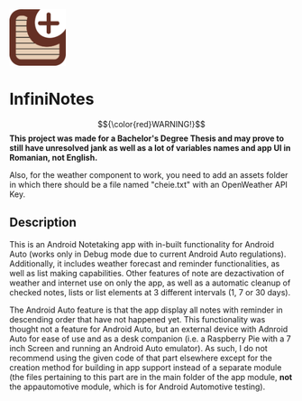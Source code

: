 <img src="/app/src/main/res/drawable/logo_centrat_app.png" alt="InfiniNotes Logo" width="100px"/>

# InfiniNotes
$${\color{red}WARNING!}$$
**This project was made for a Bachelor's Degree Thesis and may prove to still have unresolved jank as well as a lot of variables names and app UI in Romanian, not English.**

Also, for the weather component to work, you need to add an assets folder in which there should be a file named "cheie.txt" with an OpenWeather API Key.

## Description
This is an Android Notetaking app with in-built functionality for Android Auto (works only in Debug mode due to current Android Auto regulations).
Additionally, it includes weather forecast and reminder functionalities, as well as list making capabilities. 
Other features of note are dezactivation of weather and internet use on only the app, as well as a automatic cleanup of checked notes, lists or list elements at 3 different intervals (1, 7 or 30 days).

The Android Auto feature is that the app display all notes with reminder in descending order that have not happened yet. This functionality was thought not a feature for Android Auto, but an external device with Adnroid Auto for ease of use and as a desk companion (i.e. a Raspberry Pie with a 7 inch Screen and running an Android Auto emulator). As such, I do not recommend using the given code of that part elsewhere except for the creation method for building in app support instead of a separate module (the files pertaining to this part are in the main folder of the app module, **not** the appautomotive module, which is for Android Automotive testing).
